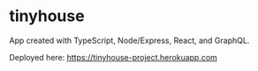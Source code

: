 # tinyhouse

App created with TypeScript, Node/Express, React, and GraphQL.

Deployed here: https://tinyhouse-project.herokuapp.com